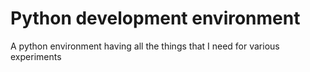 # Python development environment

A python environment having all the things that I need for various experiments